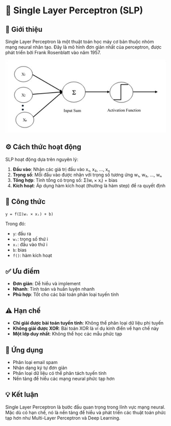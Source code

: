 # 🧠 Single Layer Perceptron (SLP)

## 📖 Giới thiệu

Single Layer Perceptron là một thuật toán học máy cơ bản thuộc nhóm mạng neural nhân tạo. Đây là mô hình đơn giản nhất của perceptron, được phát triển bởi Frank Rosenblatt vào năm 1957.

![SLP](../assets/single_layer_perceptron.jpg)

## ⚙️ Cách thức hoạt động

SLP hoạt động dựa trên nguyên lý:

1. **Đầu vào**: Nhận các giá trị đầu vào x₁, x₂, ..., xₙ
2. **Trọng số**: Mỗi đầu vào được nhân với trọng số tương ứng w₁, w₂, ..., wₙ
3. **Tổng hợp**: Tính tổng có trọng số: Σ(wᵢ × xᵢ) + bias
4. **Kích hoạt**: Áp dụng hàm kích hoạt (thường là hàm step) để ra quyết định

## 🧮 Công thức

```
y = f(Σ(wᵢ × xᵢ) + b)
```

Trong đó:

- `y`: đầu ra
- `wᵢ`: trọng số thứ i
- `xᵢ`: đầu vào thứ i
- `b`: bias
- `f()`: hàm kích hoạt

## ✅ Ưu điểm

- **Đơn giản**: Dễ hiểu và implement
- **Nhanh**: Tính toán và huấn luyện nhanh
- **Phù hợp**: Tốt cho các bài toán phân loại tuyến tính

## ⚠️ Hạn chế

- **Chỉ giải được bài toán tuyến tính**: Không thể phân loại dữ liệu phi tuyến
- **Không giải được XOR**: Bài toán XOR là ví dụ kinh điển về hạn chế này
- **Một lớp duy nhất**: Không thể học các mẫu phức tạp

## 🎯 Ứng dụng

- Phân loại email spam
- Nhận dạng ký tự đơn giản
- Phân loại dữ liệu có thể phân tách tuyến tính
- Nền tảng để hiểu các mạng neural phức tạp hơn

## 💡 Kết luận

Single Layer Perceptron là bước đầu quan trọng trong lĩnh vực mạng neural. Mặc dù có hạn chế, nó là nền tảng để hiểu và phát triển các thuật toán phức tạp hơn như Multi-Layer Perceptron và Deep Learning.
